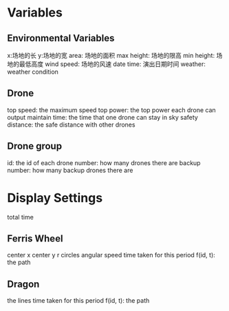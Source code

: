 # Variables

## Environmental Variables
x:场地的长
y:场地的宽
area: 场地的面积
max height: 场地的限高
min height: 场地的最低高度
wind speed: 场地的风速
date time: 演出日期时间
weather: weather condition

## Drone
top speed: the maximum speed
top power: the top power each drone can output
maintain time: the time that one drone can stay in sky
safety distance: the safe distance with other drones

## Drone group
id: the id of each drone
number: how many drones there are
backup number: how many backup drones there are

# Display Settings
total time

## Ferris Wheel
center x
center y
r
circles
angular speed
time taken for this period
f(id, t): the path

## Dragon
the lines
time taken for this period
f(id, t): the path
